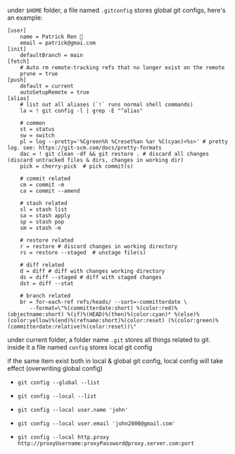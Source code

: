 under `$HOME` folder, a file named `.gitconfig` stores global git configs, here's an example:

```git
[user]
	name = Patrick Ren 🚀
	email = patrick@gmai.com
[init]
	defaultBranch = main
[fetch]
	# Auto rm remote-tracking refs that no longer exist on the remote
	prune = true
[push]
	default = current
	autoSetupRemote = true
[alias]
	# list out all aliases (`!` runs normal shell commands)
	la = ! git config -l | grep -E "^alias"

	# common
	st = status
  	sw = switch
	pl = log --pretty='%Cgreen%h %Creset%an %ar %C(cyan)<%s>' # pretty log. see: https://git-scm.com/docs/pretty-formats
	dac = ! git clean -df && git restore . # discard all changes (discard untracked files & dirs, changes in working dir)
	pick = cherry-pick  # pick commit(s)

	# commit related
	cm = commit -m
	ca = commit --amend

	# stash related
	sl = stash list
	sa = stash apply
	sp = stash pop
	sm = stash -m

	# restore related
	r = restore # discard changes in working directory
	rs = restore --staged  # unstage file(s)

	# diff related
	d = diff # diff with changes working directory
	ds = diff --staged # diff with staged changes 
	dst = diff --stat

	# branch related
	br = for-each-ref refs/heads/ --sort=-committerdate \
       --format=\"%(committerdate:short) %(color:red)%(objectname:short) %(if)%(HEAD)%(then)%(color:cyan)* %(else)%(color:yellow)%(end)%(refname:short)%(color:reset) (%(color:green)%(committerdate:relative)%(color:reset))\"
```

under current folder, a folder name `.git` stores all things related to git. inside it a file named `config` stores local git config

if the same item exist both in local & global git config, local config will take effect (overwriting global config)

- `git config --global --list`

- `git config --local --list`

- `git config --local user.name 'john'`

- `git config --local user.email 'john2000@gmail.com'`

- `git config --local http.proxy http://proxyUsername:proxyPassword@proxy.server.com:port`
